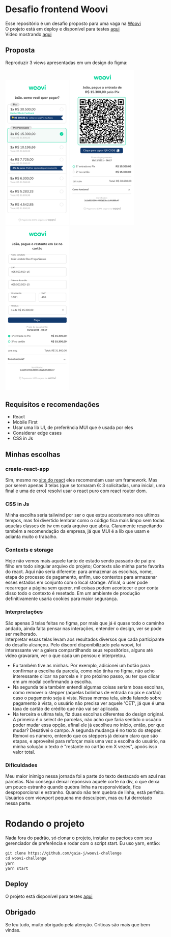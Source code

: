 # Desafio frontend Woovi

Esse repositório é um desafio proposto para uma vaga na [Woovi](https://github.com/woovibr)
<br>
O projeto está em deploy e disponível para testes [aqui](https://woovi.hugogaia.com)
<br>
Video mostrando [aqui](https://youtu.be/Ixi49XeJe80)
## Proposta

Reproduzir 3 views apresentadas em um design do figma:

<img src="./readme/woovi-1.jpg" alt="Woovi screen 1" width="200" />
<img src="./readme/woovi-2.jpg" alt="Woovi screen 1" width="200" />
<img src="./readme/woovi-3.jpg" alt="Woovi screen 1" width="200" />

## Requisitos e recomendações
- React
- Mobile First
- Usar uma lib UI, de preferência MUI que é usada por eles
- Considerar edge cases
- CSS in Js

## Minhas escolhas

### create-react-app
Sim, mesmo no [site do react](https://react.dev/learn/start-a-new-react-project) eles recomendam usar um framework. Mas
por serem apenas 3 telas (que se tornaram 6: 3 solicitadas, uma inicial, uma final e uma de erro) resolvi usar o react 
puro com react router dom.

### CSS in Js
Minha escolha seria tailwind por ser o que estou acostumano nos ultimos tempos, mas foi divertido lembrar como o código fica 
mais limpo sem todas aquelas classes do tw em cada arquivo que abria. Claramente respeitando também a recomendação da
empresa, já que MUI é a lib que usam e adianta muito o trabalho.

### Contexts e storage
Hoje não vemos mais aquele tanto de estado sendo passado de pai pra filho em todo singular arquivo do projeto; Contexts
são minha parte favorita do react. Aqui não seria diferente: para armazenar as escolhas, nome, etapa do processo de 
pagamento, enfim, uso contextos para armazenar esses estados em conjunto com o local storage. Afinal, o user pode
recarregar a página sem querer, mil coisas podem acontecer e por conta disso todo o contexto é resetado. Em um ambiente de produção
definitivamente usaria cookies para maior segurança.

### Interpretações
São apenas 3 telas feitas no figma, por mais que já é quase todo o caminho andado, ainda falta pensar nas interações,
entender o design, ver se pode ser melhorado.
<br>
Interpretar essas telas levam aos resultados diversos que cada participante
do desafio alcançou. Pelo discord disponibilizado pela woovi, foi interessante ver a galera compartilhando seus repositórios,
alguns até vídeo gravaram, ver o que cada um pensou e interpretou.
<br>
- Eu também tive as minhas. Por exemplo, adicionei um botão para confirmar a escolha da parcela, como não tinha no figma, 
não acho interessante clicar na parcela e ir pro próximo passo, ou ter que clicar em um modal confirmando a escolha.
- Na segunda tela também entendi algumas coisas seriam boas escolhas, como remover o stepper (aquelas bolinhas de entrada no pix e cartão) caso 
o pagamento seja à vista. Nessa memsa tela, ainda falando sobre pagamento à vista, o usuário não precisa ver aquele 'CET',
já que é uma taxa de cartão de crédito que não vai ser aplicada.
- Na terceira e ultima tela, fiz duas escolhas diferentes do design original. A primeira é o select de parcelas, não acho
que faria sentido o usuário poder mudar essa opção, afinal ele já escolheu no início, então, por que mudar? Desativei o campo.
A segunda mudança é no texto do stepper. Removi os número, entendo que os steppers já deixam claro que são etapas, e aproveitei
para reforçar mais uma vez a escolha do usuário, na minha solução o texto é "restante no cartão em X vezes", apoós isso valor total.


### Dificuldades
Meu maior inimigo nessa jornada foi a parte do texto destacado em azul nas parcelas. Não consegui deixar reponsivo aquele corte
na div, o que deixa um pouco estranho quando quebra linha na responsividade, fica desproporcional e estranho. Quando não tem quebra
de linha, está perfeito. Usuários com viewport pequena me desculpem, mas eu fui derrotado nessa parte.


# Rodando o projeto
Nada fora do padrão, só clonar o projeto, instalar os pactoes com seu gerenciador de preferência e rodar com o script start.
Eu uso yarn, então:
```
git clone https://github.com/gaia-j/woovi-challenge
cd woovi-challenge
yarn
yarn start
```

## Deploy
O projeto está disponível para testes [aqui](https://woovi.hugogaia.com)


## Obrigado
Se leu tudo, muito obrigado pela atenção. Críticas são mais que bem vindas.

